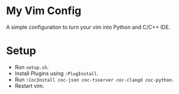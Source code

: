 # My Vim Config
A simple configuration to turn your vim into Python and C/C++ IDE.

# Setup
* Run `setup.sh`.
* Install Plugins using `:PlugInstall`.
* Run `:CocInstall coc-json coc-tsserver coc-clangd coc-python`.
* Restart vim.
